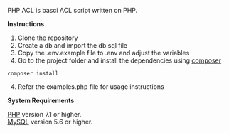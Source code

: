 PHP ACL is basci ACL script written on PHP.

**Instructions**
1. Clone the repository
2. Create a db and import the db.sql file
3. Copy the .env.example file to .env and adjust the variables
4. Go to the project folder and install the dependencies using [composer](https://getcomposer.org/)
```
composer install
```
4. Refer the examples.php file for usage instructions

**System Requirements**

[PHP](https://secure.php.net/) version 7.1 or higher.<br>
[MySQL](https://www.mysql.com/) version 5.6 or higher.
